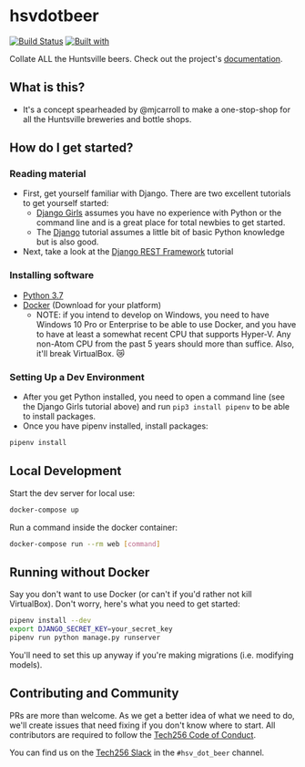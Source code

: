# hsvdotbeer

[![Build Status](https://travis-ci.org/hsv-dot-beer/hsvdotbeer.svg?branch=master)](https://travis-ci.org/hsv-dot-beer/hsvdotbeer)
[![Built with](https://img.shields.io/badge/Built_with-Cookiecutter_Django_Rest-F7B633.svg)](https://github.com/agconti/cookiecutter-django-rest)

Collate ALL the Huntsville beers. Check out the project's [documentation](http://hsv-dot-beer.github.io/hsvdotbeer/).

## What is this?

- It's a concept spearheaded by @mjcarroll to make a one-stop-shop for all the Huntsville breweries and bottle shops.

## How do I get started?

### Reading material

- First, get yourself familiar with Django. There are two excellent tutorials to get yourself started:
  - [Django Girls](https://tutorial.djangogirls.org/) assumes you have no experience with Python or the command line and is a great place for total newbies to get started.
  - The [Django](https://docs.djangoproject.com/en/2.1/intro/) tutorial assumes a little bit of basic Python knowledge but is also good.
- Next, take a look at the [Django REST Framework](https://www.django-rest-framework.org/tutorial/1-serialization/) tutorial

### Installing software

- [Python 3.7](https://www.python.org/downloads/)
- [Docker](https://docs.docker.com/docker-for-mac/install/) (Download for your platform)
  - NOTE: if you intend to develop on Windows, you need to have Windows 10 Pro or Enterprise to be able to use Docker, and you have to have at least a somewhat recent CPU that supports Hyper-V. Any non-Atom CPU from the past 5 years should more than suffice. Also, it'll break VirtualBox. 😿

### Setting Up a Dev Environment

- After you get Python installed, you need to open a command line (see the Django Girls tutorial above) and run `pip3 install pipenv` to be able to install packages.
- Once you have pipenv installed, install packages:

```bash
pipenv install
```

## Local Development

Start the dev server for local use:

```bash
docker-compose up
```

Run a command inside the docker container:

```bash
docker-compose run --rm web [command]
```

## Running without Docker

Say you don't want to use Docker (or can't if you'd rather not kill VirtualBox). Don't worry, here's what you need to get started:

```bash
pipenv install --dev
export DJANGO_SECRET_KEY=your_secret_key
pipenv run python manage.py runserver
```

You'll need to set this up anyway if you're making migrations (i.e. modifying models).

## Contributing and Community

PRs are more than welcome.  As we get a better idea of what we need to do, we'll create issues that need fixing if you don't know where to start.  All contributors are required to follow the [Tech256 Code of Conduct](https://github.com/tech256/CoC).

You can find us on the [Tech256 Slack](https://tech256.com) in the `#hsv_dot_beer` channel.